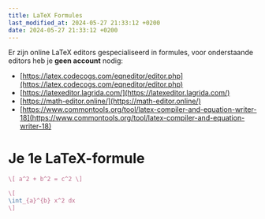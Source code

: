 ```yaml
---
title: LaTeX Formules
last_modified_at: 2024-05-27 21:33:12 +0200
date: 2024-05-27 21:33:12 +0200
---
```


Er zijn online LaTeX editors gespecialiseerd in formules, voor onderstaande editors heb je **geen account** nodig:
- [https://latex.codecogs.com/eqneditor/editor.php](https://latex.codecogs.com/eqneditor/editor.php)
- [https://latexeditor.lagrida.com/](https://latexeditor.lagrida.com/)
- [https://math-editor.online/](https://math-editor.online/)
- [https://www.commontools.org/tool/latex-compiler-and-equation-writer-18](https://www.commontools.org/tool/latex-compiler-and-equation-writer-18)

# Je 1e LaTeX-formule

```latex
\[ a^2 + b^2 = c^2 \]
```

```latex
\[
\int_{a}^{b} x^2 dx
\]
```